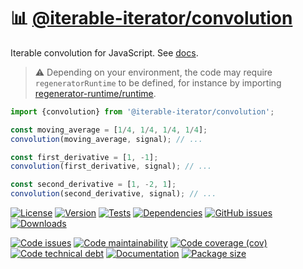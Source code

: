 :bar_chart: [@iterable-iterator/convolution](https://iterable-iterator.github.io/convolution)
==

Iterable convolution for JavaScript.
See [docs](https://iterable-iterator.github.io/convolution/index.html).

> :warning: Depending on your environment, the code may require
> `regeneratorRuntime` to be defined, for instance by importing
> [regenerator-runtime/runtime](https://www.npmjs.com/package/regenerator-runtime).

```js
import {convolution} from '@iterable-iterator/convolution';

const moving_average = [1/4, 1/4, 1/4, 1/4];
convolution(moving_average, signal); // ...

const first_derivative = [1, -1];
convolution(first_derivative, signal); // ...

const second_derivative = [1, -2, 1];
convolution(second_derivative, signal); // ...
```

[![License](https://img.shields.io/github/license/iterable-iterator/convolution.svg)](https://raw.githubusercontent.com/iterable-iterator/convolution/main/LICENSE)
[![Version](https://img.shields.io/npm/v/@iterable-iterator/convolution.svg)](https://www.npmjs.org/package/@iterable-iterator/convolution)
[![Tests](https://img.shields.io/github/workflow/status/iterable-iterator/convolution/ci:cover?event=push&label=tests)](https://github.com/iterable-iterator/convolution/actions/workflows/ci:cover.yml?query=branch:main)
[![Dependencies](https://img.shields.io/librariesio/github/iterable-iterator/convolution.svg)](https://github.com/iterable-iterator/convolution/network/dependencies)
[![GitHub issues](https://img.shields.io/github/issues/iterable-iterator/convolution.svg)](https://github.com/iterable-iterator/convolution/issues)
[![Downloads](https://img.shields.io/npm/dm/@iterable-iterator/convolution.svg)](https://www.npmjs.org/package/@iterable-iterator/convolution)

[![Code issues](https://img.shields.io/codeclimate/issues/iterable-iterator/convolution.svg)](https://codeclimate.com/github/iterable-iterator/convolution/issues)
[![Code maintainability](https://img.shields.io/codeclimate/maintainability/iterable-iterator/convolution.svg)](https://codeclimate.com/github/iterable-iterator/convolution/trends/churn)
[![Code coverage (cov)](https://img.shields.io/codecov/c/gh/iterable-iterator/convolution/main.svg)](https://codecov.io/gh/iterable-iterator/convolution)
[![Code technical debt](https://img.shields.io/codeclimate/tech-debt/iterable-iterator/convolution.svg)](https://codeclimate.com/github/iterable-iterator/convolution/trends/technical_debt)
[![Documentation](https://iterable-iterator.github.io/convolution/badge.svg)](https://iterable-iterator.github.io/convolution/source.html)
[![Package size](https://img.shields.io/bundlephobia/minzip/@iterable-iterator/convolution)](https://bundlephobia.com/result?p=@iterable-iterator/convolution)
